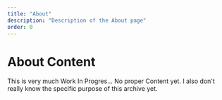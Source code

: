 ```yaml
---
title: "About"
description: "Description of the About page"
order: 0
---
```

# About Content
This is very much Work In Progres... No proper Content yet. I also don't really know the specific purpose of this archive yet.
